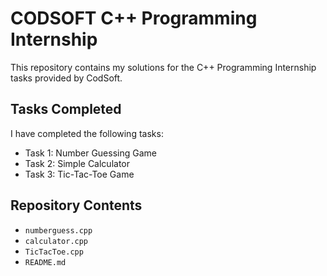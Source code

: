 # CODSOFT C++ Programming Internship

This repository contains my solutions for the C++ Programming Internship tasks provided by CodSoft.

## Tasks Completed

I have completed the following tasks:

* Task 1: Number Guessing Game
* Task 2: Simple Calculator
* Task 3: Tic-Tac-Toe Game


## Repository Contents

* `numberguess.cpp`
* `calculator.cpp`
* `TicTacToe.cpp`
* `README.md`
